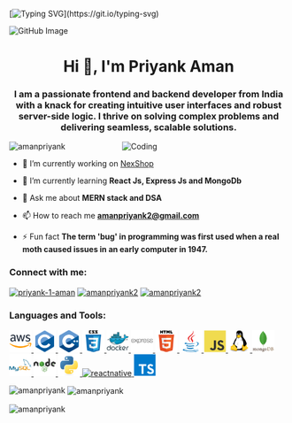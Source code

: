 [![Typing SVG](https://readme-typing-svg.herokuapp.com?font=Fira+Code&size=32&pause=2000&color=00D2D3&width=1024&height=120&lines=Welcome+to+my+GitHub.+Let’s+create+magic+with+code!;Glad+you’re+here!+Let’s+code+something+amazing.)](https://git.io/typing-svg)

<img src="https://user-images.githubusercontent.com/106918656/209438619-25091cdf-a126-4e95-a24c-5efdf8057606.gif" alt="GitHub Image" width="1300" />
<h1 align="center">Hi 👋, I'm Priyank Aman</h1>
<h3 align="center">I am a passionate frontend and backend developer from India with a knack for creating intuitive user interfaces and robust server-side logic. I thrive on solving complex problems and delivering seamless, scalable solutions.</h3>
<img align="right" alt="Coding" width="300" src="https://i.giphy.com/media/LmNwrBhejkK9EFP504/giphy.gif" />

<p align="left"> <img src="https://komarev.com/ghpvc/?username=amanpriyank&label=Profile%20views&color=0e75b6&style=flat" alt="amanpriyank" /> </p>

- 🔭 I’m currently working on [NexShop](https://github.com/amanPriyank/NexShop)

- 🌱 I’m currently learning **React Js, Express Js and MongoDb**

- 💬 Ask me about **MERN stack and DSA**

- 📫 How to reach me **amanpriyank2@gmail.com**

- ⚡ Fun fact **The term 'bug' in programming was first used when a real moth caused issues in an early computer in 1947.**

<h3 align="left">Connect with me:</h3>
<p align="left">
<a href="https://linkedin.com/in/priyank-1-aman" target="blank"><img align="center" src="https://raw.githubusercontent.com/rahuldkjain/github-profile-readme-generator/master/src/images/icons/Social/linked-in-alt.svg" alt="priyank-1-aman" height="30" width="40" /></a>
<a href="https://www.codechef.com/users/amanpriyank2" target="blank"><img align="center" src="https://cdn.jsdelivr.net/npm/simple-icons@3.1.0/icons/codechef.svg" alt="amanpriyank2" height="30" width="40" /></a>
<a href="https://www.leetcode.com/amanpriyank2" target="blank"><img align="center" src="https://raw.githubusercontent.com/rahuldkjain/github-profile-readme-generator/master/src/images/icons/Social/leet-code.svg" alt="amanpriyank2" height="30" width="40" /></a>
</p>

<h3 align="left">Languages and Tools:</h3>
<p align="left"> <a href="https://aws.amazon.com" target="_blank" rel="noreferrer"> <img src="https://raw.githubusercontent.com/devicons/devicon/master/icons/amazonwebservices/amazonwebservices-original-wordmark.svg" alt="aws" width="40" height="40"/> </a> <a href="https://www.cprogramming.com/" target="_blank" rel="noreferrer"> <img src="https://raw.githubusercontent.com/devicons/devicon/master/icons/c/c-original.svg" alt="c" width="40" height="40"/> </a> <a href="https://www.w3schools.com/cpp/" target="_blank" rel="noreferrer"> <img src="https://raw.githubusercontent.com/devicons/devicon/master/icons/cplusplus/cplusplus-original.svg" alt="cplusplus" width="40" height="40"/> </a> <a href="https://www.w3schools.com/css/" target="_blank" rel="noreferrer"> <img src="https://raw.githubusercontent.com/devicons/devicon/master/icons/css3/css3-original-wordmark.svg" alt="css3" width="40" height="40"/> </a> <a href="https://www.docker.com/" target="_blank" rel="noreferrer"> <img src="https://raw.githubusercontent.com/devicons/devicon/master/icons/docker/docker-original-wordmark.svg" alt="docker" width="40" height="40"/> </a> <a href="https://expressjs.com" target="_blank" rel="noreferrer"> <img src="https://raw.githubusercontent.com/devicons/devicon/master/icons/express/express-original-wordmark.svg" alt="express" width="40" height="40"/> </a> <a href="https://www.w3.org/html/" target="_blank" rel="noreferrer"> <img src="https://raw.githubusercontent.com/devicons/devicon/master/icons/html5/html5-original-wordmark.svg" alt="html5" width="40" height="40"/> </a> <a href="https://www.java.com" target="_blank" rel="noreferrer"> <img src="https://raw.githubusercontent.com/devicons/devicon/master/icons/java/java-original.svg" alt="java" width="40" height="40"/> </a> <a href="https://developer.mozilla.org/en-US/docs/Web/JavaScript" target="_blank" rel="noreferrer"> <img src="https://raw.githubusercontent.com/devicons/devicon/master/icons/javascript/javascript-original.svg" alt="javascript" width="40" height="40"/> </a> <a href="https://www.linux.org/" target="_blank" rel="noreferrer"> <img src="https://raw.githubusercontent.com/devicons/devicon/master/icons/linux/linux-original.svg" alt="linux" width="40" height="40"/> </a> <a href="https://www.mongodb.com/" target="_blank" rel="noreferrer"> <img src="https://raw.githubusercontent.com/devicons/devicon/master/icons/mongodb/mongodb-original-wordmark.svg" alt="mongodb" width="40" height="40"/> </a> <a href="https://www.mysql.com/" target="_blank" rel="noreferrer"> <img src="https://raw.githubusercontent.com/devicons/devicon/master/icons/mysql/mysql-original-wordmark.svg" alt="mysql" width="40" height="40"/> </a> <a href="https://nodejs.org" target="_blank" rel="noreferrer"> <img src="https://raw.githubusercontent.com/devicons/devicon/master/icons/nodejs/nodejs-original-wordmark.svg" alt="nodejs" width="40" height="40"/> </a> <a href="https://www.python.org" target="_blank" rel="noreferrer"> <img src="https://raw.githubusercontent.com/devicons/devicon/master/icons/python/python-original.svg" alt="python" width="40" height="40"/> </a> <a href="https://reactnative.dev/" target="_blank" rel="noreferrer"> <img src="https://reactnative.dev/img/header_logo.svg" alt="reactnative" width="40" height="40"/> </a> <a href="https://www.typescriptlang.org/" target="_blank" rel="noreferrer"> <img src="https://raw.githubusercontent.com/devicons/devicon/master/icons/typescript/typescript-original.svg" alt="typescript" width="40" height="40"/> </a> </p>

<p><img align="left" src="https://github-readme-stats.vercel.app/api/top-langs?username=amanpriyank&show_icons=true&locale=en&layout=compact" alt="amanpriyank" /></p>

<p>&nbsp;<img align="center" src="https://github-readme-stats.vercel.app/api?username=amanpriyank&show_icons=true&locale=en" alt="amanpriyank" /></p>

<p><img align="center" src="https://github-readme-streak-stats.herokuapp.com/?user=amanpriyank&" alt="amanpriyank" /></p>
